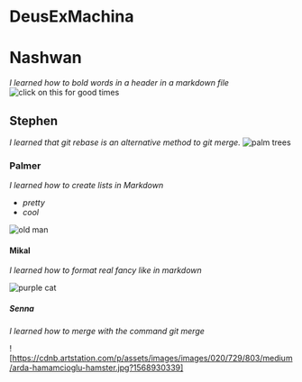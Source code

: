 # DeusExMachina

# Nashwan

_I learned how to bold words in a header in a markdown file_
![click on this for good times](https://i.natgeofe.com/n/548467d8-c5f1-4551-9f58-6817a8d2c45e/NationalGeographic_2572187_square.jpg)

## Stephen

_I learned that git rebase is an alternative method to git merge._
![palm trees](https://empire-s3-production.bobvila.com/articles/wp-content/uploads/2020/06/Types-of-Palm-Trees.jpg)

### Palmer

_I learned how to create lists in Markdown_

- _pretty_
- _cool_

![old man](https://media.istockphoto.com/id/1203073335/photo/half-lenght-portrait-of-the-happy-shirtless-old-man-senior-showing-his-biceps-and-looking-at.jpg?s=612x612&w=0&k=20&c=Bqm3mcq_hiRzviI13XU5fTzTb7ztN6cQxlDw-eSfBgw=)

#### Mikal

_I learned how to format real fancy like in markdown_

![purple cat](https://i.pinimg.com/originals/e1/a9/66/e1a9661efe2bdee4f07a5a03a7ea79c9.jpg)

##### Senna 

_I learned how to merge with the command git merge_

![https://cdnb.artstation.com/p/assets/images/images/020/729/803/medium/arda-hamamcioglu-hamster.jpg?1568930339]